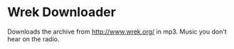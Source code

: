 # Wrek Downloader
Downloads the archive from http://www.wrek.org/ in mp3.
Music you don't hear on the radio.
